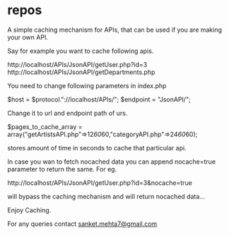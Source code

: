 repos
=====

A simple caching mechanism for APIs, that can be used if you are making your own API.

Say for example you want to cache following apis.

http://localhost/APIs/JsonAPI/getUser.php?id=3
http://localhost/APIs/JsonAPI/getDepartments.php

You need to change following parameters in index.php

$host = $protocol."://localhost/APIs/";
$endpoint = "JsonAPI/";

Change it to url and endpoint path of urs.

$pages_to_cache_array = array("getArtistsAPI.php"=>12*60*60,"categoryAPI.php"=>24*60*60);

stores amount of time in seconds to cache that particular api.

In case you wan to fetch nocached data you can append nocache=true parameter to return the same. For eg.

http://localhost/APIs/JsonAPI/getUser.php?id=3&nocache=true

will bypass the caching mechanism and will return nocached data...

Enjoy Caching.

For any queries contact
sanket.mehta7@gmail.com

